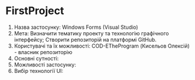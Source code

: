 # FirstProject
1. Назва застосунку: Windows Forms (Visual Studio)
2. Мета: Визначити тематику проекту та технологію графічного інтерфейсу; Створити репозиторій на платформі GitHub.
3. Користувачі та їх можливості:
COD-ETheProgram (Кисельов Олексій) - власник репозиторію
4. Основні сутності:
5. Можливості застосунку:
6. Вибір технології UI:
